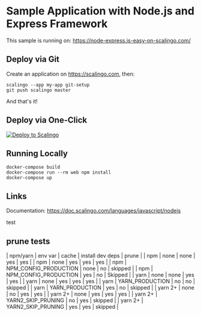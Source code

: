 
# Sample Application with Node.js and Express Framework

This sample is running on: https://node-express.is-easy-on-scalingo.com/

## Deploy via Git

Create an application on https://scalingo.com, then:

```shell
scalingo --app my-app git-setup
git push scalingo master
```

And that's it!

## Deploy via One-Click

[![Deploy to Scalingo](https://cdn.scalingo.com/deploy/button.svg)](https://my.scalingo.com/deploy)

## Running Locally

```shell
docker-compose build
docker-compose run --rm web npm install
docker-compose up
```

## Links

Documentation: https://doc.scalingo.com/languages/javascript/nodejs

test


## prune tests

| npm/yarn | env var               | cache | install dev deps | prune   |
| npm      | none                  | none  | yes              | yes     |
| npm      | none                  | yes   | yes              | yes     |
| npm      | NPM_CONFIG_PRODUCTION | none  | no               | skipped |
| npm      | NPM_CONFIG_PRODUCTION | yes   | no               | Skipped |
| yarn     | none                  | none  | yes              | yes     |
| yarn     | none                  | yes   | yes              | yes     |
| yarn     | YARN_PRODUCTION       | no    | no               | skipped |
| yarn     | YARN_PRODUCTION       | yes   | no               | skipped |
| yarn 2+  | none                  | no    | yes              | yes     |
| yarn 2+  | none                  | yes   | yes              | yes     |
| yarn 2+  | YARN2_SKIP_PRUNING    | no    | yes              | skipped |
| yarn 2+  | YARN2_SKIP_PRUNING    | yes   | yes              | skipped |
